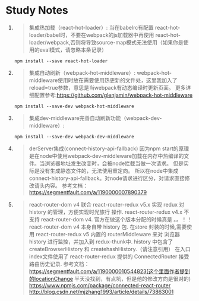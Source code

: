 # Study Notes

1. >集成热加载（react-hot-loader）:
	当在babelrc有配置 react-hot-loader/babel时，不要在webpack的js加载器中再使用
	react-hot-loader/webpack,否则将导致source-map模式无法使用（如果你是使用的eval模式，请忽略本条记录）
	```
	npm install --save react-hot-loader
	```

2. >集成自动刷新（webpack-hot-middleware）:
	webpack-hot-middleware使用时放在需要使用热更新的文件处，这里我加入了reload=true参数，意思是当webpack有动态编译时更新页面。 更多详细配置参考:https://github.com/glenjamin/webpack-hot-middleware
	```
	npm install --save-dev webpack-hot-middleware
	```
3. >集成dev-middleware完善自动刷新功能（webpack-dev-middleware）:
	```
	npm install --save-dev webpack-dev-middleware
	```
4. >derServer集成(connect-history-api-fallback)
	因为npm start的原理是在node中使用webpack-dev-middleware加载在内存中热编译的文件。当浏览器地址发生改变时，会被node拦截当做一次请求。
	但是实际是没有生成静态文件的，无法使用重定向。
	所以在node中集成 connect-history-api-fallback。对node请求进行区分，对请求直接修改请头内容。
	参考文档：
	https://segmentfault.com/a/1190000007890379
5. >react-router-dom v4 联合 react-router-redux v5.x 实现 redux 对history 的管理，方便实现时光旅行 操作.
	react-router-redux v4.x 不支持 react-router-dom v4. 官方在做这个版本分配的时候真是 。。！！
	react-router-dom v4 本身自带 history 包.
	在store 封装的时候,需要使用 react-router-redux v5 内置的 routerMiddleware 来对 浏览器history 进行监控，并加入到 redux-thunk中.
	history 中包含了createBrowserHistory 和 createhashHistory.（请注意引用）
	在入口index文件使用了 react-router-redux 提供的 ConnectedRouter 接受路由历史记录.
	参考文档：
	https://segmentfault.com/a/1190000010544823(这个里面作者提到的locationChange 半天没找到，有点坑，但是他的修改方向是很对的)
	https://www.npmjs.com/package/connected-react-router
	http://blog.csdn.net/mjzhang1993/article/details/73863001
